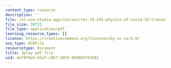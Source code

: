 ```yaml
---
content_type: resource
description: ''
file: /ol-ocw-studio-app/courses/res-10-s95-physics-of-covid-19-transmission-fall-2020/4e78f9a5b5afc8b7d959950401f67b01_MRdNlTEoIFE.pdf
file_size: 38731
file_type: application/pdf
learning_resource_types: []
license: https://creativecommons.org/licenses/by-nc-sa/4.0/
ocw_type: OCWFile
resourcetype: Document
title: 3play pdf file
uid: 4e78f9a5-b5af-c8b7-d959-950401f67b01
---
```

